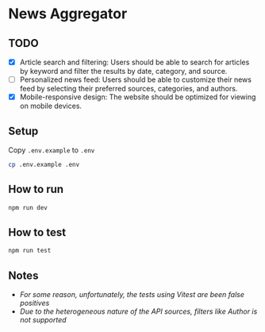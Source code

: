 # News Aggregator

## TODO

- [x] Article search and filtering: Users should be able to search for articles by keyword and filter the results by date, category, and source.
- [ ] Personalized news feed: Users should be able to customize their news feed by selecting their preferred sources, categories, and authors.
- [x] Mobile-responsive design: The website should be optimized for viewing on mobile devices.

## Setup

Copy `.env.example` to `.env`
```sh
cp .env.example .env
````

## How to run
```sh
npm run dev
```

## How to test
```sh
npm run test
```

## Notes
- _For some reason, unfortunately, the tests using Vitest are been false positives_
- _Due to the heterogeneous nature of the API sources, filters like Author is not supported_


